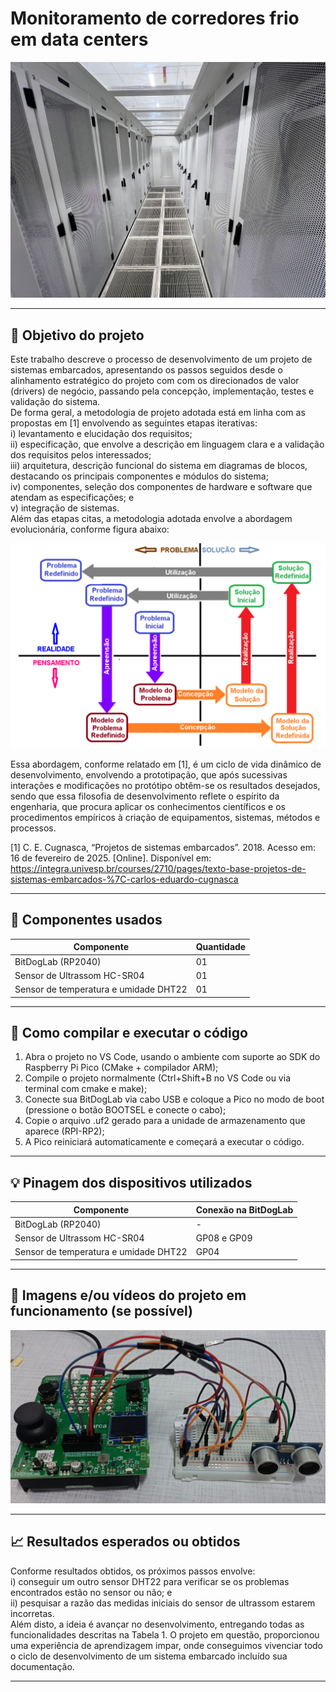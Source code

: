 # Monitoramento de corredores frio em data centers
[<center><img src="/projetos/tunel_frio/assets/tunelfrio.png"></center>]()

---
## :dart: Objetivo do projeto
Este trabalho descreve o processo de desenvolvimento de um projeto de sistemas embarcados, apresentando os passos seguidos desde o alinhamento estratégico do projeto com com os direcionados de valor (drivers) de negócio, passando pela concepção, implementação, testes e validação do sistema.     
De forma geral, a metodologia de projeto adotada está em linha com as propostas em [1] envolvendo as seguintes etapas iterativas:     
i) levantamento e elucidação dos requisitos;     
ii) especificação, que envolve a descrição em linguagem clara e a validação dos requisitos pelos interessados;    
iii) arquitetura, descrição funcional do sistema em diagramas de blocos, destacando os principais componentes e módulos do sistema;    
iv) componentes, seleção dos componentes de hardware e software que atendam as especificações; e    
v) integração de sistemas.    
Além das etapas citas, a metodologia adotada envolve a abordagem evolucionária, conforme figura abaixo:

[<center><img src="/projetos/tunel_frio/assets/metodologia.png"></center>]()

Essa abordagem, conforme relatado em [1], é um ciclo de vida dinâmico de desenvolvimento, envolvendo a prototipação, que após sucessivas interações e modificações no protótipo obtêm-se os resultados desejados, sendo que  essa filosofia de desenvolvimento reflete o espírito da engenharia, que procura aplicar os conhecimentos científicos e os procedimentos empíricos à criação de equipamentos, sistemas, métodos e processos.      

[1] C. E. Cugnasca, “Projetos de sistemas embarcados”. 2018. Acesso em: 16 de fevereiro de 2025. [Online]. Disponível em: https://integra.univesp.br/courses/2710/pages/texto-base-projetos-de-sistemas-embarcados-%7C-carlos-eduardo-cugnasca   

---

## :wrench: Componentes usados 
| Componente            | Quantidade    |
|-----------------------|---------------|
| BitDogLab (RP2040)    | 01            |
| Sensor de Ultrassom HC-SR04    | 01   |
| Sensor de temperatura e umidade DHT22|01|
---

## :floppy_disk: Como compilar e executar o código   
1. Abra o projeto no VS Code, usando o ambiente com suporte ao SDK do Raspberry Pi Pico (CMake + compilador ARM);
2. Compile o projeto normalmente (Ctrl+Shift+B no VS Code ou via terminal com cmake e make);
3. Conecte sua BitDogLab via cabo USB e coloque a Pico no modo de boot (pressione o botão BOOTSEL e conecte o cabo);
4. Copie o arquivo .uf2 gerado para a unidade de armazenamento que aparece (RPI-RP2);
5. A Pico reiniciará automaticamente e começará a executar o código.
---

## :bulb: Pinagem dos dispositivos utilizados    

| Componente            | Conexão na BitDogLab      |
|-----------------------|---------------------------|
| BitDogLab (RP2040)    | -                         |
| Sensor de Ultrassom HC-SR04    | GP08 e GP09      |
| Sensor de temperatura e umidade DHT22      | GP04 |
---


## :movie_camera: Imagens e/ou vídeos do projeto em funcionamento (se possível)
[<center><img src="/projetos/tunel_frio/assets/setup.png"></center>]()

---
## :chart_with_upwards_trend: Resultados esperados ou obtidos     

Conforme resultados obtidos, os próximos passos envolve:    
i) conseguir um outro sensor DHT22 para verificar se os problemas encontrados estão no sensor ou não; e    
ii) pesquisar a razão das medidas iniciais do sensor de ultrassom estarem incorretas.    
Além disto, a ideia é avançar no desenvolvimento, entregando todas as funcionalidades descritas na Tabela 1.
O projeto em questão, proporcionou uma experiência de aprendizagem impar, onde conseguimos vivenciar todo o ciclo de desenvolvimento de um sistema embarcado incluído sua documentação.


---

